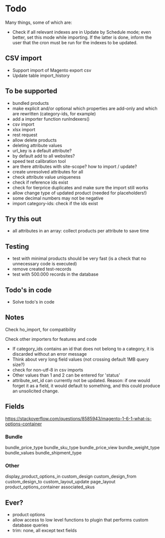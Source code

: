 # Todo

Many things, some of which are:

* Check if all relevant indexes are in Update by Schedule mode; even better, set this mode while importing. If the latter is done, inform the user that the cron must be run for the indexes to be updated.

## CSV import

* Support import of Magento export csv
* Update table import_history

## To be supported

* bundled products
* make explicit and/or optional which properties are add-only and which are rewritten (category-ids, for example)
* add a importer function runIndexers()
* csv import
* xlsx import
* rest request
* allow delete products
* deleting attribute values
* url_key is a default attribute?
* by default add to all websites?
* speed test calibration tool
* are there attributes with site-scope? how to import / update?
* create unresolved attributes for all
* check attribute value uniqueness
* check if reference ids exist
* check for tierprice duplicates and make sure the import still works
* allow change type of updated product (needed for placeholders!)
* some decimal numbers may not be negative
* import category-ids: check if the ids exist

## Try this out

* all attributes in an array: collect products per attribute to save time

## Testing

- test with minimal products should be very fast (is a check that no unnecessary code is executed)
- remove created test-records
- test with 500.000 records in the database

## Todo's in code

* Solve todo's in code

## Notes

Check ho_import, for compatibility

Check other importers for features and code

* If category_ids contains an id that does not belong to a category, it is discarded without an error message
* Think about very long field values (not crossing default 1MB query size?)
* check for non-utf-8 in csv imports
* Other values than 1 and 2 can be entered for 'status'
* attribute_set_id can currently not be updated. Reason: if one would forget it as a field, it would default to something, and this could produce an unsolicited change.

## Fields

https://stackoverflow.com/questions/8585943/magento-1-6-1-what-is-options-container

### Bundle

bundle_price_type
bundle_sku_type
bundle_price_view
bundle_weight_type
bundle_values
bundle_shipment_type

### Other

display_product_options_in
custom_design
custom_design_from
custom_design_to
custom_layout_update
page_layout
product_options_container
associated_skus

## Ever?

* product options
* allow access to low level functions to plugin that performs custom database queries
* trim: none, all except text fields
